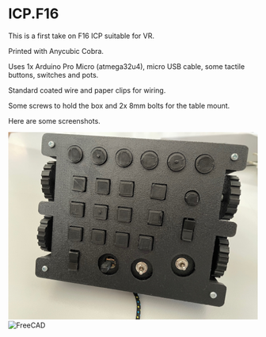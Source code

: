# ICP.F16

This is a first take on F16 ICP suitable for VR. 

Printed with Anycubic Cobra.

Uses 1x Arduino Pro Micro (atmega32u4), micro USB cable, some tactile buttons, switches and pots.

Standard coated wire and paper clips for wiring.

Some screws to hold the box and 2x 8mm bolts for the table mount.

Here are some screenshots.

![Photo 1](img/1.jpg?raw=true "Photo 1")
![FreeCAD](img/freecad.png?raw=true "FreeCAD")
